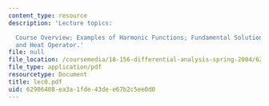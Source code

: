 ```yaml
---
content_type: resource
description: 'Lecture topics:

  Course Overview; Examples of Harmonic Functions; Fundamental Solutions for Laplacian
  and Heat Operator.'
file: null
file_location: /coursemedia/18-156-differential-analysis-spring-2004/62906408ea3a1fde43dee67b2c5ee0d0_lec0.pdf
file_type: application/pdf
resourcetype: Document
title: lec0.pdf
uid: 62906408-ea3a-1fde-43de-e67b2c5ee0d0
---
```

